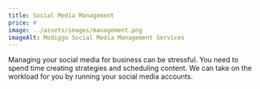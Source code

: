 ```yaml
---
title: Social Media Management
price: #
image: ../assets/images/management.png
imageAlt: Modiggo Social Media Management Services
---
```


Managing your social media for business can be stressful. You need to spend time creating strategies and scheduling content. We can take on the workload for you by running your social media accounts.